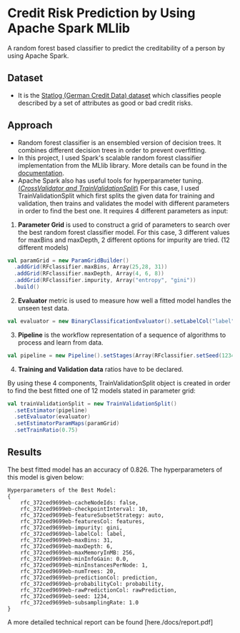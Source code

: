 # Credit Risk Prediction by Using Apache Spark MLlib

A random forest based classifier to predict the creditability of a person by using Apache Spark.

## Dataset  
- It is the [Statlog (German Credit Data) dataset](https://archive.ics.uci.edu/ml/datasets/Statlog+(German+Credit+Data)) which classifies people described by a set of attributes as good or bad credit risks. 

## Approach
- Random forest classifier is an ensembled version of decision trees. It combines different decision trees in order to prevent overfitting.  
- In this project, I used Spark's scalable random forest classifier implementation from the MLlib library. More details can be found in the [documentation](https://spark.apache.org/docs/2.2.0/ml-classification-regression.html#random-forest-classifier).
- Apache Spark also has useful tools for hyperparameter tuning.[(*CrossValidator and TrainValidationSplit*)](https://spark.apache.org/docs/latest/ml-tuning.html) For this case, I used TrainValidationSplit which first splits the given data for training and validation, then trains and validates the model with different parameters in order to find the best one. It requires 4 different parameters as input:

1. **Parameter Grid** is used to construct a grid of parameters to search over the best random forest classifier model. For this case, 3 different values for maxBins and maxDepth, 2 different options for impurity are tried. (12 different models) 
```scala
val paramGrid = new ParamGridBuilder()
  .addGrid(RFclassifier.maxBins, Array(25,28, 31))
  .addGrid(RFclassifier.maxDepth, Array(4, 6, 8))
  .addGrid(RFclassifier.impurity, Array("entropy", "gini"))
  .build()  
```  
2. **Evaluator** metric is used to measure how well a fitted model handles the unseen test data.
```scala
val evaluator = new BinaryClassificationEvaluator().setLabelCol("label")
```  
3. **Pipeline** is the workflow representation of a sequence of algorithms to process and learn from data. 
```scala
val pipeline = new Pipeline().setStages(Array(RFclassifier.setSeed(1234)))
```  
4. **Training and Validation data** ratios have to be declared. 

By using these 4 components, TrainValidationSplit object is created in order to find the best fitted one of 12 models stated in parameter grid:  
```scala
val trainValidationSplit = new TrainValidationSplit()
  .setEstimator(pipeline)
  .setEvaluator(evaluator)
  .setEstimatorParamMaps(paramGrid)
  .setTrainRatio(0.75)
```

## Results
The best fitted model has an accuracy of 0.826. The hyperparameters of this model is given below:

```
Hyperparameters of the Best Model: 
{
	rfc_372ced9699eb-cacheNodeIds: false,
	rfc_372ced9699eb-checkpointInterval: 10,
	rfc_372ced9699eb-featureSubsetStrategy: auto,
	rfc_372ced9699eb-featuresCol: features,
	rfc_372ced9699eb-impurity: gini,
	rfc_372ced9699eb-labelCol: label,
	rfc_372ced9699eb-maxBins: 31,
	rfc_372ced9699eb-maxDepth: 6,
	rfc_372ced9699eb-maxMemoryInMB: 256,
	rfc_372ced9699eb-minInfoGain: 0.0,
	rfc_372ced9699eb-minInstancesPerNode: 1,
	rfc_372ced9699eb-numTrees: 20,
	rfc_372ced9699eb-predictionCol: prediction,
	rfc_372ced9699eb-probabilityCol: probability,
	rfc_372ced9699eb-rawPredictionCol: rawPrediction,
	rfc_372ced9699eb-seed: 1234,
	rfc_372ced9699eb-subsamplingRate: 1.0
}
```
A more detailed technical report can be found [here./docs/report.pdf]
